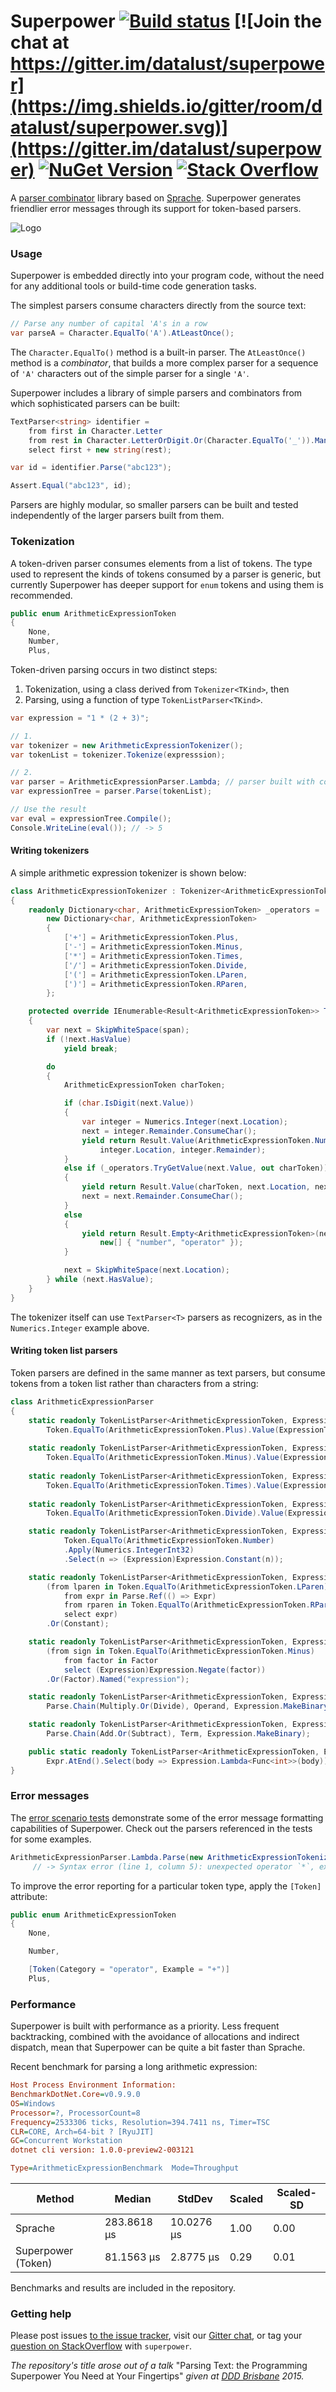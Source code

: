 # Superpower [![Build status](https://ci.appveyor.com/api/projects/status/7bj6if6tyc68urpy?svg=true)](https://ci.appveyor.com/project/datalust/superpower)  [![Join the chat at https://gitter.im/datalust/superpower](https://img.shields.io/gitter/room/datalust/superpower.svg)](https://gitter.im/datalust/superpower) [![NuGet Version](https://img.shields.io/nuget/vpre/Superpower.svg?style=flat)](https://www.nuget.org/packages/Superpower/) [![Stack Overflow](https://img.shields.io/badge/stackoverflow-superpower-orange.svg)](http://stackoverflow.com/questions/tagged/superpower)

A [parser combinator](https://en.wikipedia.org/wiki/Parser_combinator) library based on [Sprache](https://github.com/sprache/Sprache). Superpower generates friendlier error messages through its support for token-based parsers.

![Logo](https://raw.githubusercontent.com/datalust/superpower/dev/asset/Superpower-White-200px.png)

### Usage

Superpower is embedded directly into your program code, without the need for any additional tools or build-time code generation tasks.

The simplest parsers consume characters directly from the source text: 

```csharp
// Parse any number of capital 'A's in a row
var parseA = Character.EqualTo('A').AtLeastOnce();
```

The `Character.EqualTo()` method is a built-in parser. The `AtLeastOnce()` method is a _combinator_, that builds a more complex parser for a sequence of `'A'` characters out of the simple parser for a single `'A'`.

Superpower includes a library of simple parsers and combinators from which sophisticated parsers can be built:

```csharp
TextParser<string> identifier =
    from first in Character.Letter
    from rest in Character.LetterOrDigit.Or(Character.EqualTo('_')).Many()
    select first + new string(rest);

var id = identifier.Parse("abc123");

Assert.Equal("abc123", id);
```

Parsers are highly modular, so smaller parsers can be built and tested independently of the larger parsers built from them.

### Tokenization

A token-driven parser consumes elements from a list of tokens. The type used to represent the kinds of tokens consumed by a parser is generic, but currently Superpower has deeper support for `enum` tokens and using them is recommended.

```csharp
public enum ArithmeticExpressionToken
{
    None,
    Number,
    Plus,
```

Token-driven parsing occurs in two distinct steps:

 1. Tokenization, using a class derived from `Tokenizer<TKind>`, then
 2. Parsing, using a function of type `TokenListParser<TKind>`.

```csharp
var expression = "1 * (2 + 3)";

// 1.
var tokenizer = new ArithmeticExpressionTokenizer();
var tokenList = tokenizer.Tokenize(expresssion);

// 2.
var parser = ArithmeticExpressionParser.Lambda; // parser built with combinators
var expressionTree = parser.Parse(tokenList);

// Use the result
var eval = expressionTree.Compile();
Console.WriteLine(eval()); // -> 5
```

#### Writing tokenizers

A simple arithmetic expression tokenizer is shown below:

```csharp
class ArithmeticExpressionTokenizer : Tokenizer<ArithmeticExpressionToken>
{
    readonly Dictionary<char, ArithmeticExpressionToken> _operators =
        new Dictionary<char, ArithmeticExpressionToken>
        {
            ['+'] = ArithmeticExpressionToken.Plus,
            ['-'] = ArithmeticExpressionToken.Minus,
            ['*'] = ArithmeticExpressionToken.Times,
            ['/'] = ArithmeticExpressionToken.Divide,
            ['('] = ArithmeticExpressionToken.LParen,
            [')'] = ArithmeticExpressionToken.RParen,
        };

    protected override IEnumerable<Result<ArithmeticExpressionToken>> Tokenize(TextSpan span)
    {
        var next = SkipWhiteSpace(span);
        if (!next.HasValue)
            yield break;

        do
        {
            ArithmeticExpressionToken charToken;

            if (char.IsDigit(next.Value))
            {
                var integer = Numerics.Integer(next.Location);
                next = integer.Remainder.ConsumeChar();
                yield return Result.Value(ArithmeticExpressionToken.Number,
                    integer.Location, integer.Remainder);
            }
            else if (_operators.TryGetValue(next.Value, out charToken))
            {
                yield return Result.Value(charToken, next.Location, next.Remainder);
                next = next.Remainder.ConsumeChar();
            }
            else
            {
                yield return Result.Empty<ArithmeticExpressionToken>(next.Location,
                    new[] { "number", "operator" });
            }

            next = SkipWhiteSpace(next.Location);
        } while (next.HasValue);
    }
}
```

The tokenizer itself can use `TextParser<T>` parsers as recognizers, as in the `Numerics.Integer` example above.

#### Writing token list parsers

Token parsers are defined in the same manner as text parsers, but consume tokens from a token list rather than characters from a string:

```csharp
class ArithmeticExpressionParser
{
    static readonly TokenListParser<ArithmeticExpressionToken, ExpressionType> Add =
        Token.EqualTo(ArithmeticExpressionToken.Plus).Value(ExpressionType.AddChecked);
        
    static readonly TokenListParser<ArithmeticExpressionToken, ExpressionType> Subtract =
        Token.EqualTo(ArithmeticExpressionToken.Minus).Value(ExpressionType.SubtractChecked);
        
    static readonly TokenListParser<ArithmeticExpressionToken, ExpressionType> Multiply =
        Token.EqualTo(ArithmeticExpressionToken.Times).Value(ExpressionType.MultiplyChecked);
        
    static readonly TokenListParser<ArithmeticExpressionToken, ExpressionType> Divide = 
        Token.EqualTo(ArithmeticExpressionToken.Divide).Value(ExpressionType.Divide);

    static readonly TokenListParser<ArithmeticExpressionToken, Expression> Constant =
            Token.EqualTo(ArithmeticExpressionToken.Number)
            .Apply(Numerics.IntegerInt32)
            .Select(n => (Expression)Expression.Constant(n));

    static readonly TokenListParser<ArithmeticExpressionToken, Expression> Factor =
        (from lparen in Token.EqualTo(ArithmeticExpressionToken.LParen)
            from expr in Parse.Ref(() => Expr)
            from rparen in Token.EqualTo(ArithmeticExpressionToken.RParen)
            select expr)
        .Or(Constant);

    static readonly TokenListParser<ArithmeticExpressionToken, Expression> Operand =
        (from sign in Token.EqualTo(ArithmeticExpressionToken.Minus)
            from factor in Factor
            select (Expression)Expression.Negate(factor))
        .Or(Factor).Named("expression");

    static readonly TokenListParser<ArithmeticExpressionToken, Expression> Term =
        Parse.Chain(Multiply.Or(Divide), Operand, Expression.MakeBinary);

    static readonly TokenListParser<ArithmeticExpressionToken, Expression> Expr =
        Parse.Chain(Add.Or(Subtract), Term, Expression.MakeBinary);

    public static readonly TokenListParser<ArithmeticExpressionToken, Expression<Func<int>>> Lambda =
        Expr.AtEnd().Select(body => Expression.Lambda<Func<int>>(body));
}
```

### Error messages

The [error scenario tests](https://github.com/datalust/superpower/blob/dev/test/Superpower.Tests/ErrorMessageScenarioTests.cs) demonstrate some of the error message formatting capabilities of Superpower. Check out the parsers referenced in the tests for some examples.

```csharp
ArithmeticExpressionParser.Lambda.Parse(new ArithmeticExpressionTokenizer().Tokenize("1 + * 3"));
     // -> Syntax error (line 1, column 5): unexpected operator `*`, expected expression.
```

To improve the error reporting for a particular token type, apply the `[Token]` attribute:

```csharp
public enum ArithmeticExpressionToken
{
    None,

    Number,

    [Token(Category = "operator", Example = "+")]
    Plus,
```

### Performance

Superpower is built with performance as a priority. Less frequent backtracking, combined with the avoidance of allocations and indirect dispatch, mean that Superpower can be quite a bit faster than Sprache.

Recent benchmark for parsing a long arithmetic expression:

```ini
Host Process Environment Information:
BenchmarkDotNet.Core=v0.9.9.0
OS=Windows
Processor=?, ProcessorCount=8
Frequency=2533306 ticks, Resolution=394.7411 ns, Timer=TSC
CLR=CORE, Arch=64-bit ? [RyuJIT]
GC=Concurrent Workstation
dotnet cli version: 1.0.0-preview2-003121

Type=ArithmeticExpressionBenchmark  Mode=Throughput  

```

|          Method |      Median |     StdDev | Scaled | Scaled-SD |
|---------------- |----------- |---------- |------ |--------- |
|         Sprache | 283.8618 &micro;s | 10.0276 &micro;s |   1.00 |      0.00 |
| Superpower (Token) |  81.1563 &micro;s |  2.8775 &micro;s |   0.29 |      0.01 |

Benchmarks and results are included in the repository.

### Getting help

Please post issues [to the issue tracker](https://github.com/datalust/superpower/issues), visit our [Gitter chat](https://gitter.im/datalust/superpower), or tag your [question on StackOverflow](http://stackoverflow.com/questions/tagged/superpower) with `superpower`.

_The repository's title arose out of a talk_ "Parsing Text: the Programming Superpower You Need at Your Fingertips" _given at [DDD Brisbane](http://dddbrisbane.com/) 2015._
